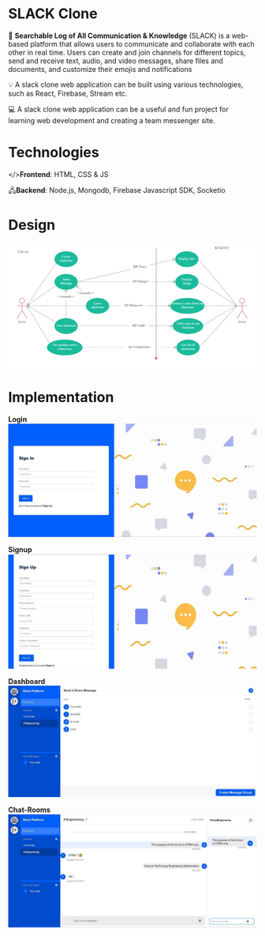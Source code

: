 # SLACK Clone

🌟 **Searchable Log of All Communication & Knowledge** (SLACK) is a web-based platform that allows users to communicate and collaborate with each other in real time. Users can create and join channels for different topics, send and receive text, audio, and video messages, share files and documents, and customize their emojis and notifications

💡 A slack clone web application can be built using various technologies, such as React, Firebase, Stream etc.

💻 A slack clone web application can be a useful and fun project for learning web development and creating a team messenger site. 

# Technologies
</>**Frontend**: HTML, CSS & JS

🖧**Backend**: Node.js, Mongodb, Firebase Javascript SDK, Socketio

# Design

![header image](Snapshot_05.jpg)

# Implementation

**Login**
![header image](Snapshot_01.jpg)

**Signup**
![header image](Snapshot_02.jpg)

**Dashboard**
![header image](Snapshot_03.jpg)

**Chat-Rooms**
![header image](Snapshot_04.jpg)

